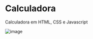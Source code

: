 # Calculadora
Calculadora em HTML, CSS e Javascript

![image](https://user-images.githubusercontent.com/114995774/230533317-3c638247-b6f7-409a-95ef-1dfe8f8516d5.png)

